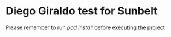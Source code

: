 # Diego Giraldo test for Sunbelt

Please remember to run *pod install* before executing the project
